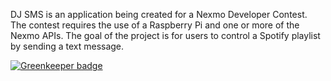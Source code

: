 DJ SMS is an application being created for a Nexmo Developer Contest. The contest requires the use of a Raspberry Pi and one or more of the Nexmo APIs. The goal of the project is for users to control a Spotify playlist by sending a text message. 


[![Greenkeeper badge](https://badges.greenkeeper.io/emkerber/dj_sms.svg)](https://greenkeeper.io/)